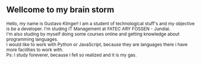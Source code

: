 <h2 align="left"> Wellcome to my brain storm </h2>
  <p style="font-size: smaller;">Hello, my name is Gustavo Klinger! I am a student of technological stuff's and my objective is be a developer. I'm studing IT Management at FATEC ARY FOSSEN - Jundiaí.<br>I'm also studing by myself doing some courses online and getting knowledge about programming languages.<br>I would like to work with Python or JavaScript, because they are languages there i have more facilities to work with.<br>Ps: I study foreverer, because i fell so realized and it is my gas.</p>








